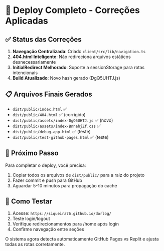 # 🚀 Deploy Completo - Correções Aplicadas

## ✅ Status das Correções

1. **Navegação Centralizada**: Criado `client/src/lib/navigation.ts`
2. **404.html Inteligente**: Não redireciona arquivos estáticos desnecessariamente
3. **InitialRedirect Melhorado**: Suporte a sessionStorage para rotas intencionais
4. **Build Atualizado**: Novo hash gerado (DgQ5UHTJ.js)

## 📋 Arquivos Finais Gerados

- `dist/public/index.html` ✅
- `dist/public/404.html` ✅ (corrigido)
- `dist/public/assets/index-DgQ5UHTJ.js` ✅ (novo)
- `dist/public/assets/index-BnnahjZf.css` ✅
- `dist/public/debug-app.html` ✅ (teste)
- `dist/public/test-github-pages.html` ✅ (teste)

## 🔧 Próximo Passo

Para completar o deploy, você precisa:

1. Copiar todos os arquivos de `dist/public/` para a raiz do projeto
2. Fazer commit e push para GitHub
3. Aguardar 5-10 minutos para propagação do cache

## 🧪 Como Testar

1. Acesse: `https://siqueira76.github.io/dorlog/`
2. Teste login/logout 
3. Verifique redirecionamentos para /home após login
4. Confirme navegação entre seções

O sistema agora detecta automaticamente GitHub Pages vs Replit e ajusta todas as rotas corretamente.
